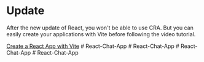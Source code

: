 # Update

After the new update of React, you won't be able to use CRA. But you can easily create your applications with Vite before following the video tutorial.

[Create a React App with Vite](https://github.com/safak/youtube23/tree/react-mini)
#   R e a c t - C h a t - A p p  
 #   R e a c t - C h a t - A p p  
 #   R e a c t - C h a t - A p p  
 #   R e a c t - C h a t - A p p  
 